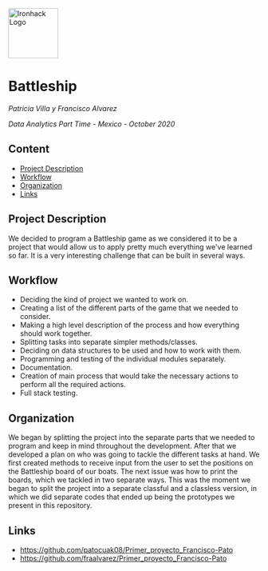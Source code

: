 <img src="https://bit.ly/2VnXWr2" alt="Ironhack Logo" width="100"/>

# Battleship
*Patricia Villa y Francisco Alvarez*

*Data Analytics Part Time - Mexico - October 2020*

## Content
- [Project Description](#project-description)
- [Workflow](#workflow)
- [Organization](#organization)
- [Links](#links)

<a name="project-description"></a>

## Project Description
We decided to program a Battleship game as we considered it to be a project that would allow us to apply pretty much everything we've learned so far. It is a very interesting challenge that can be built in several ways.

<a name="workflow"></a>

## Workflow
- Deciding the kind of project we wanted to work on.
- Creating a list of the different parts of the game that we needed to consider.
- Making a high level description of the process and how everything should work together.
- Splitting tasks into separate simpler methods/classes.
- Deciding on data structures to be used and how to work with them.
- Programming and testing of the individual modules separately.
- Documentation.
- Creation of main process that would take the necessary actions to perform all the required actions.
- Full stack testing.

<a name="organization"></a>

## Organization
We began by splitting the project into the separate parts that we needed to program and keep in mind throughout the development. After that we developed a plan on who was going to tackle the different tasks at hand.
We first created methods to receive input from the user to set the positions on the Battleship board of our boats. The next issue was how to print the boards, which we tackled in two separate ways.
This was the moment we began to split the project into a separate classful and a classless version, in which we did separate codes that ended up being the prototypes we present in this repository.

<a name="links"></a>

## Links
- https://github.com/patocuak08/Primer_proyecto_Francisco-Pato
- https://github.com/fraalvarez/Primer_proyecto_Francisco-Pato
